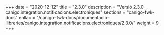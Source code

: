 +++
date        = "2020-12-12"
title       = "2.3.0"
description = "Versió 2.3.0 canigo.integration.notificacions.electroniques"
sections    = "canigo-fwk-docs"
enllac		= "/canigo-fwk-docs/documentacio-llibreries/canigo.integration.notificacions.electroniques/2.3.0/"
weight		= 9
+++
